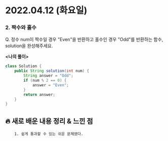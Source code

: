 # 2022.04.12 (화요일)
### **2. 짝수와 홀수**

Q. 정수 num이 짝수일 경우 "Even"을 반환하고 홀수인 경우 "Odd"를 반환하는 함수,   
   solution을 완성해주세요.

**<나의 풀이>**
```java
class Solution {
    public String solution(int num) {
        String answer = "Odd";
        if (num % 2 == 0) {
            answer = "Even";
        }
        return answer;
    }
}
```
##  **🔥 새로 배운 내용 정리 & 느낀 점**
        1. 쉽게 통과할 수 있는 쉬운 문제였다.
